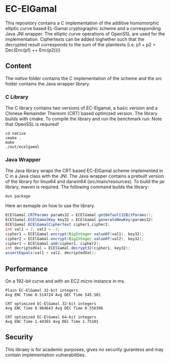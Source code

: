 # EC-ElGamal

This repository contains a C implementation of the additive homomorphic elliptic curve based EL-Gamal cryptographic scheme and a corresponding Java JNI wrapper. The elliptic curve operations of OpenSSL are used for the implementation.
Ciphertexts can be added toghether such that the decrypted result corresponds to the sum of the plaintexts (i.e. p1 + p2 = Dec(Enc(p1) ++ Enc(p2))))

## Content 
The *native* folder contains the C implementation of the scheme and the *src* folder contains the Java wrapper library.

### C Library
The C library contains two versions of EC-Elgamal, a basic version and a Chinese Remainder Thereom (CRT) based optimized version. The library builds with cmake. To compile the library and run the benchmark run: 
Note that OpenSSL is required!

```
cd native
cmake .
make
./out/ecelgamal
```

### Java Wrapper
The Java library wraps the CRT based EC-ElGamal scheme implemented in C in a Java class with the JNI. The Java wrapper contains a prebuilt version of the library for linux64 and darwin64 (src/main/resources).
To build the jar library, maven is required. The following command builds the library:

```
mvn package
```
Here an exmaple on how to use the library.
```java
ECElGamal.CRTParams params32 = ECElGamal.getDefault32BitParams();
ECElGamal.ECElGamalKey key32 = ECElGamal.generateNewKey(params32)
ECElGamal.ECElGamalCiphertext cipher1,cipher2;
int val1 = 2, val2 = -3;
cipher1 = ECElGamal.encrypt(BigInteger.valueOf(val1), key32);
cipher2 = ECElGamal.encrypt(BigInteger.valueOf(val2), key32);
cipher1 = ECElGamal.add(cipher1, cipher2);
int decriptedVal = ECElGamal.decrypt32(cipher1, key32);
assertEquals(val1 + val2, decriptedVal);
```

## Performance 
On a 192-bit curve and with an EC2 micro instance in ms.
 ```
Plain EC-ElGamal 32-bit integers
Avg ENC Time 0.514724 Avg DEC Time 545.581

CRT optimized EC-ElGamal 32-bit integers
Avg ENC Time 0.964643 Avg DEC Time 0.556396

CRT optimized EC-ElGamal 64-bit integers
Avg ENC Time 1.44365 Avg DEC Time 1.75101
```

## Security
This libraey is for academic purposes, gives no security gurantess and may contain implementation vulnerabilities.
